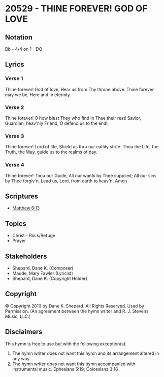 # 20529 - THINE FOREVER! GOD OF LOVE

## Notation

Bb - 4/4 on 1 - DO

## Lyrics

### Verse 1

Thine forever! God of love, Hear us from Thy throne above: Thine forever may we be, Here and in eternity.

### Verse 2

Thine forever! O how blest They who find in Thee their rest! Savior, Guardian, heav'nly Friend, O defend us to the end!

### Verse 3

Thine forever! Lord of life, Shield us thru our eathly strife: Thou the Life, the Truth, the Way, guide us to the realms of day.

### Verse 4

Thine forever! Thou our Guide, All our wants by Thee supplied; All our sins by Thee forgiv'n, Lead us, Lord, from earth to heav'n. Amen


## Scriptures

- [Matthew 6:13](https://www.biblegateway.com/passage/?search=Matthew%206%3A13)

## Topics

- Christ - Rock/Refuge
- Prayer

## Stakeholders

- Shepard, Dane K. (Composer)
- Maude, Mary Fawler (Lyricist)
- Shepard, Dane K. (Copyright Holder)

## Copyright

© Copyright 2010 by Dane K. Shepard. All Rights Reserved. Used by Permission.
(An agreement between the hymn writer and R. J. Stevens Music, LLC.)

## Disclaimers

This hymn is free to use but with the following exception(s):
1. The hymn writer does not want this hymn and its arrangement altered in any way.
2. The hymn writer does not want this hymn accompanied with instrumental music.
Ephesians 5:19; Colossians 3:16

